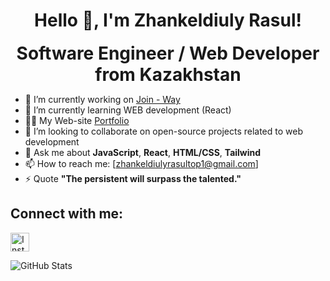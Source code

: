 <h1 align="center">Hello 👋, I'm Zhankeldiuly Rasul!</h1>

<p align="center" style="font-size: 28px; margin: 0;"><strong>Software Engineer / Web Developer from Kazakhstan</strong></p>

- 🔭 I’m currently working on [Join - Way](https://join-way.com/)
- 🌱 I’m currently learning WEB development (React)
- 👨‍💻 My Web-site [Portfolio](https://portfolio.join-way.com/)
- 👯 I’m looking to collaborate on open-source projects related to web development
- 💬 Ask me about **JavaScript**, **React**, **HTML/CSS**, **Tailwind** 
- 📫 How to reach me: [zhankeldiulyrasultop1@gmail.com]
- ⚡ Quote **"The persistent will surpass the talented."**

## Connect with me:
<a href="https://www.instagram.com/raasikkk" target="_blank">
    <img src="https://upload.wikimedia.org/wikipedia/commons/a/a5/Instagram_icon.png" alt="Instagram" width="30" height="30" />
</a>

![GitHub Stats](https://github-readme-stats.vercel.app/api?username=raasikkk&show_icons=true&theme=radical)
